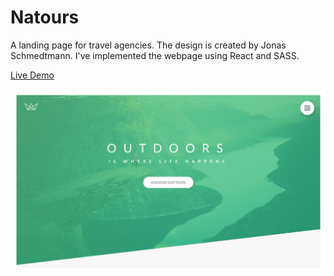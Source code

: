 # Natours

A landing page for travel agencies. The design is created by Jonas Schmedtmann. I've implemented the webpage using React and SASS.

[Live Demo](https://yusufipk.github.io/natours-react/)

![App's screenshot](./src/commons/images/natour.jpeg)
